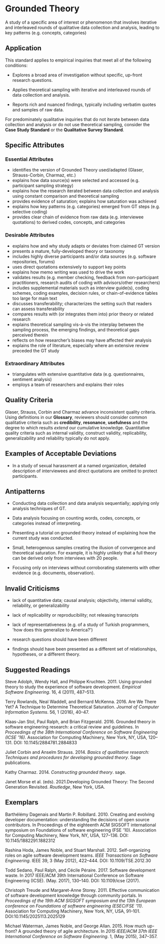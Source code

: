 # Grounded Theory

A study of a specific area of interest or phenomenon that involves
iterative and interleaved rounds of qualitative data collection and
analysis, leading to key patterns (e.g. concepts, categories)

## Application 

This standard applies to empirical inquiries that meet all of the
following conditions:

-   Explores a broad area of investigation without specific, up-front
    research questions.

-   Applies theoretical sampling with iterative and interleaved rounds
    of data collection and analysis.

-   Reports rich and nuanced findings, typically including verbatim
    quotes and samples of raw data.

For predominately qualitative inquiries that do not iterate between data
collection and analysis or do not use theoretical sampling, consider the
**Case Study Standard** or the **Qualitative Survey Standard**.

## Specific Attributes 

### Essential Attributes 
-	identifies the version of Grounded Theory used/adapted (Glaser, Strauss-Corbin, Charmaz, etc.)
-	explains how data source(s) were selected and accessed (e.g. participant sampling strategy)
-	explains how the research iterated between data collection and analysis using constant comparison and theoretical sampling
-	provides evidence of saturation; explains how saturation was achieved
-	explains how key patterns (e.g. categories) emerged from GT steps (e.g. selective coding)
-	provides clear chain of evidence from raw data (e.g. interviewee quotations) to derived codes, concepts, and categories

### Desirable Attributes 
-	explains how and why study adapts or deviates from claimed GT version
-	presents a mature, fully-developed theory or taxonomy
-	includes highly diverse participants and/or data sources (e.g. software repositories, forums)
-	uses direct quotations extensively to support key points
-	explains how memo writing was used to drive the work
-	validates results (e.g. member checking, feedback from non-participant practitioners, research audits of coding with advisors/other researchers)
-	includes supplemental materials such as interview guide(s), coding schemes, coding examples, decision rules, or chain-of-evidence tables too large for main text
-	discusses transferability; characterizes the setting such that readers can assess transferability
-	compares results with (or integrates them into) prior theory or related research
-	explains theoretical sampling vis-à-vis the interplay between the sampling process, the emerging findings, and theoretical gaps perceived therein
-	reflects on how researcher’s biases may have affected their analysis 
-	explains the role of literature, especially where an extensive review preceded the GT study

### Extraordinary Attributes 
-	triangulates with extensive quantitative data (e.g. questionnaires, sentiment analysis) 
-	employs a team of researchers and explains their roles 


## Quality Criteria 

Glaser, Strauss, Corbin and Charmaz advance inconsistent quality
criteria. Using definitions in our **Glossary**, reviewers should
consider common qualitative criteria such as **credibility**,
**resonance**, **usefulness** and the degree to which results *extend*
our cumulative knowledge. Quantitative quality criteria such as internal
validity, construct validity, replicability, generalizability and
reliability typically do not apply.

## Examples of Acceptable Deviations 

-   In a study of sexual harassment at a named organization, detailed
    description of interviewees and direct quotations are omitted to
    protect participants.

## Antipatterns

-   Conducting data collection and data analysis sequentially; applying
    only analysis techniques of GT.

-   Data analysis focusing on counting words, codes, concepts, or
    categories instead of interpreting.

-   Presenting a tutorial on grounded theory instead of explaining how
    the current study was conducted.

-   Small, heterogenous samples creating the illusion of convergence and
    theoretical saturation. For example, it is highly unlikely that a
    full theory can be derived only from interviews with 20 people.

-   Focusing only on interviews without corroborating statements with
    other evidence (e.g. documents, observation).

## Invalid Criticisms

-   lack of quantitative data; causal analysis; objectivity, internal
    validity, reliability, or generalizability

-   lack of replicability or reproducibility; not releasing transcripts

-   lack of representativeness (e.g. of a study of Turkish programmers,
    'how does this generalize to America?')

-   research questions should have been different

-   findings should have been presented as a different set of
    relationships, hypotheses, or a different theory.

## Suggested Readings 

Steve Adolph, Wendy Hall, and Philippe Kruchten. 2011. Using grounded
theory to study the experience of software development. *Empirical
Software Engineering*. 16, 4 (2011), 487–513.

Terry Rowlands, Neal Waddell, and Bernard McKenna. 2016. Are We There
Yet? A Technique to Determine Theoretical Saturation. *Journal of
Computer Information Systems*. 56, 1 (2016), 40–47.

Klaas-Jan Stol, Paul Ralph, and Brian Fitzgerald. 2016. Grounded theory
in software engineering research: a critical review and guidelines. In
*Proceedings of the 38th International Conference on Software
Engineering (ICSE '16)*. Association for Computing Machinery, New York,
NY, USA, 120–131. DOI: 10.1145/2884781.2884833

Juliet Corbin and Anselm Strauss. 2014. *Basics of qualitative research:
Techniques and procedures for developing grounded theory*. Sage
publications.

Kathy Charmaz. 2014. *Constructing grounded theory*. sage.

Janet Morse et al. (eds). 2021.Developing Grounded Theory: The Second
Generation Revisited. *Routledge*, New York, USA.

## Exemplars

Barthélémy Dagenais and Martin P. Robillard. 2010. Creating and evolving
developer documentation: understanding the decisions of open source
contributors. In Proceedings of the eighteenth ACM SIGSOFT international
symposium on Foundations of software engineering (FSE '10). Association
for Computing Machinery, New York, NY, USA, 127–136. DOI:
10.1145/1882291.1882312

Rashina Hoda, James Noble, and Stuart Marshall. 2012. Self-organizing
roles on agile software development teams. *IEEE Transactions on
Software Engineering*. IEEE 39, 3 (May 2012), 422–444. DOI:
10.1109/TSE.2012.30

Todd Sedano, Paul Ralph, and Cécile Péraire. 2017. Software development
waste. In 2017 IEEE/ACM 39th International Conference on Software
Engineering (ICSE). (May. 2017), 130–140. DOI: 10.1109/icse (2017).

Christoph Treude and Margaret-Anne Storey. 2011. Effective communication
of software development knowledge through community portals. In
*Proceedings of the 19th ACM SIGSOFT symposium and the 13th European
conference on Foundations of software engineering (ESEC/FSE '11)*.
Association for Computing Machinery, New York, NY, USA, 91–101.
DOI:10.1145/2025113.2025129

Michael Waterman, James Noble, and George Allan. 2015. How much
up-front? A grounded theory of agile architecture. In *2015 IEEE/ACM
37th IEEE International Conference on Software Engineering*. 1, (May
2015), 347–357.
